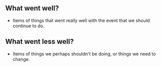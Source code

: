 ## What went well?
- Items of things that went really well with the event that we should continue to do.

## What went less well?
- Items of things we perhaps shouldn't be doing, or things we need to change.
